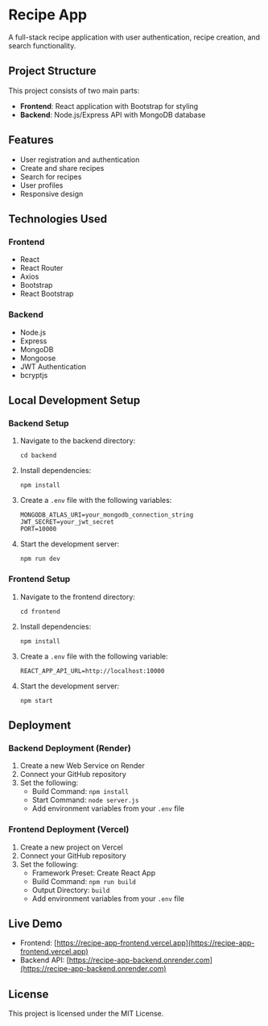 # Recipe App

A full-stack recipe application with user authentication, recipe creation, and search functionality.

## Project Structure

This project consists of two main parts:

- **Frontend**: React application with Bootstrap for styling
- **Backend**: Node.js/Express API with MongoDB database

## Features

- User registration and authentication
- Create and share recipes
- Search for recipes
- User profiles
- Responsive design

## Technologies Used

### Frontend
- React
- React Router
- Axios
- Bootstrap
- React Bootstrap

### Backend
- Node.js
- Express
- MongoDB
- Mongoose
- JWT Authentication
- bcryptjs

## Local Development Setup

### Backend Setup

1. Navigate to the backend directory:
   ```
   cd backend
   ```

2. Install dependencies:
   ```
   npm install
   ```

3. Create a `.env` file with the following variables:
   ```
   MONGODB_ATLAS_URI=your_mongodb_connection_string
   JWT_SECRET=your_jwt_secret
   PORT=10000
   ```

4. Start the development server:
   ```
   npm run dev
   ```

### Frontend Setup

1. Navigate to the frontend directory:
   ```
   cd frontend
   ```

2. Install dependencies:
   ```
   npm install
   ```

3. Create a `.env` file with the following variable:
   ```
   REACT_APP_API_URL=http://localhost:10000
   ```

4. Start the development server:
   ```
   npm start
   ```

## Deployment

### Backend Deployment (Render)

1. Create a new Web Service on Render
2. Connect your GitHub repository
3. Set the following:
   - Build Command: `npm install`
   - Start Command: `node server.js`
   - Add environment variables from your `.env` file

### Frontend Deployment (Vercel)

1. Create a new project on Vercel
2. Connect your GitHub repository
3. Set the following:
   - Framework Preset: Create React App
   - Build Command: `npm run build`
   - Output Directory: `build`
   - Add environment variables from your `.env` file

## Live Demo

- Frontend: [https://recipe-app-frontend.vercel.app](https://recipe-app-frontend.vercel.app)
- Backend API: [https://recipe-app-backend.onrender.com](https://recipe-app-backend.onrender.com)

## License

This project is licensed under the MIT License.